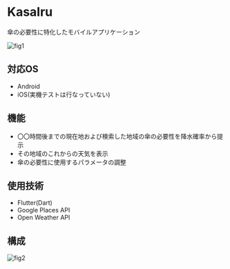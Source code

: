 # KasaIru

傘の必要性に特化したモバイルアプリケーション

![fig1](https://github.com/christopher-glitch/KasaIru/assets/72238672/85f3d558-b7a8-48cf-9872-4612f682f5cc)

## 対応OS

* Android
* iOS(実機テストは行なっていない)
  
## 機能

* 〇〇時間後までの現在地および検索した地域の傘の必要性を降水確率から提示
* その地域のこれからの天気を表示
* 傘の必要性に使用するパラメータの調整

## 使用技術

* Flutter(Dart)
* Google Places API
* Open Weather API

## 構成

![fig2](https://github.com/christopher-glitch/KasaIru/assets/72238672/2ef66ba6-c81b-45e1-975d-fdedbedb52a0)
